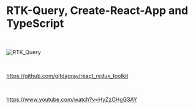 # RTK-Query, Create-React-App and TypeScript

<br/>

![RTK_Query](https://user-images.githubusercontent.com/83178592/235871255-755d6b01-6554-477d-bc33-ff9da5531c0c.jpg)

<br/>

https://github.com/gitdagray/react_redux_toolkit

<br/>

https://www.youtube.com/watch?v=HyZzCHgG3AY
